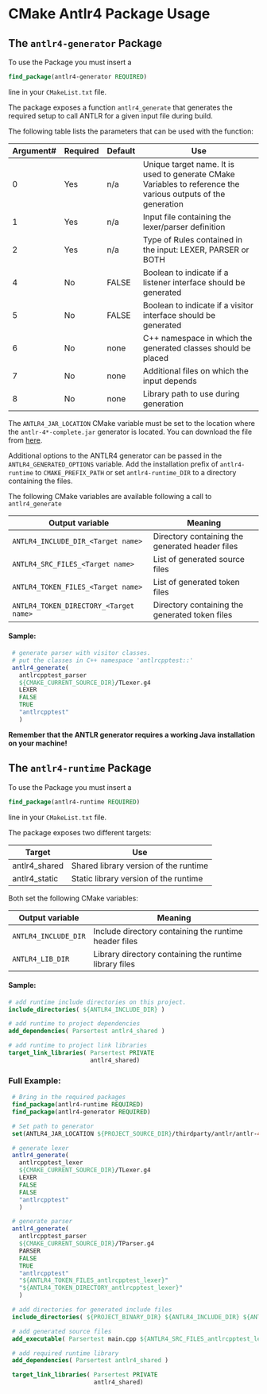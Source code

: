 # CMake Antlr4 Package Usage

## The `antlr4-generator` Package

To use the Package you must insert a
```cmake
find_package(antlr4-generator REQUIRED)
```
line in your `CMakeList.txt` file.

The package exposes a function `antlr4_generate` that generates the required setup to call ANTLR for a
given input file during build.

The following table lists the parameters that can be used with the function:

Argument# | Required  | Default | Use
----------|-----------|---------|---
0 | Yes | n/a | Unique target name. It is used to generate CMake Variables to reference the various outputs of the generation
1 | Yes | n/a | Input file containing the lexer/parser definition
2 | Yes | n/a | Type of Rules contained in the input: LEXER, PARSER or BOTH
4 | No  | FALSE | Boolean to indicate if a listener interface should be generated
5 | No  | FALSE | Boolean to indicate if a visitor interface should be generated
6 | No  | none | C++ namespace in which the generated classes should be placed
7 | No  | none | Additional files on which the input depends
8 | No  | none | Library path to use during generation

The `ANTLR4_JAR_LOCATION` CMake variable must be set to the location where the `antlr-4*-complete.jar` generator is located. You can download the file from [here](http://www.antlr.org/download.html).

Additional options to the ANTLR4 generator can be passed in the `ANTLR4_GENERATED_OPTIONS` variable. Add the installation prefix of `antlr4-runtime` to `CMAKE_PREFIX_PATH` or set
 `antlr4-runtime_DIR` to a directory containing the files.

The following CMake variables are available following a call to `antlr4_generate`

Output variable  | Meaning
---|---
`ANTLR4_INCLUDE_DIR_<Target name>`       | Directory containing the generated header files
`ANTLR4_SRC_FILES_<Target name>`         | List of generated source files
`ANTLR4_TOKEN_FILES_<Target name>`       | List of generated token files
`ANTLR4_TOKEN_DIRECTORY_<Target name>`  | Directory containing the generated token files

#### Sample:
```cmake
 # generate parser with visitor classes.
 # put the classes in C++ namespace 'antlrcpptest::'
 antlr4_generate(
   antlrcpptest_parser
   ${CMAKE_CURRENT_SOURCE_DIR}/TLexer.g4
   LEXER
   FALSE
   TRUE
   "antlrcpptest"
   )
```

**Remember that the ANTLR generator requires a working Java installation on your machine!**

## The `antlr4-runtime` Package

To use the Package you must insert a
```cmake
find_package(antlr4-runtime REQUIRED)
```
line in your `CMakeList.txt` file.

The package exposes two different targets:

Target|Use
--|--
antlr4_shared|Shared library version of the runtime
antlr4_static|Static library version of the runtime

Both set the following CMake variables:

Output variable  | Meaning
---|---
`ANTLR4_INCLUDE_DIR` | Include directory containing the runtime header files
`ANTLR4_LIB_DIR`      | Library directory containing the runtime library files

#### Sample:
```cmake
# add runtime include directories on this project.
include_directories( ${ANTLR4_INCLUDE_DIR} )

# add runtime to project dependencies
add_dependencies( Parsertest antlr4_shared )

# add runtime to project link libraries
target_link_libraries( Parsertest PRIVATE
                       antlr4_shared)
```

### Full Example:
```cmake
 # Bring in the required packages
 find_package(antlr4-runtime REQUIRED)
 find_package(antlr4-generator REQUIRED)

 # Set path to generator
 set(ANTLR4_JAR_LOCATION ${PROJECT_SOURCE_DIR}/thirdparty/antlr/antlr-4.12.0-complete.jar)

 # generate lexer
 antlr4_generate(
   antlrcpptest_lexer
   ${CMAKE_CURRENT_SOURCE_DIR}/TLexer.g4
   LEXER
   FALSE
   FALSE
   "antlrcpptest"
   )

 # generate parser
 antlr4_generate(
   antlrcpptest_parser
   ${CMAKE_CURRENT_SOURCE_DIR}/TParser.g4
   PARSER
   FALSE
   TRUE
   "antlrcpptest"
   "${ANTLR4_TOKEN_FILES_antlrcpptest_lexer}"
   "${ANTLR4_TOKEN_DIRECTORY_antlrcpptest_lexer}"
   )

 # add directories for generated include files
 include_directories( ${PROJECT_BINARY_DIR} ${ANTLR4_INCLUDE_DIR} ${ANTLR4_INCLUDE_DIR_antlrcpptest_lexer} ${ANTLR4_INCLUDE_DIR_antlrcpptest_parser} )

 # add generated source files
 add_executable( Parsertest main.cpp ${ANTLR4_SRC_FILES_antlrcpptest_lexer} ${ANTLR4_SRC_FILES_antlrcpptest_parser} )

 # add required runtime library
 add_dependencies( Parsertest antlr4_shared )

 target_link_libraries( Parsertest PRIVATE
                        antlr4_shared)

```


